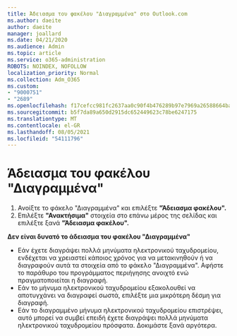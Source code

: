 ```yaml
---
title: Άδειασμα του φακέλου "Διαγραμμένα" στο Outlook.com
ms.author: daeite
author: daeite
manager: joallard
ms.date: 04/21/2020
ms.audience: Admin
ms.topic: article
ms.service: o365-administration
ROBOTS: NOINDEX, NOFOLLOW
localization_priority: Normal
ms.collection: Adm_O365
ms.custom:
- "9000751"
- "2689"
ms.openlocfilehash: f17cefcc981fc2637aa0c90f4b476289b97e7969a26588664baf67485daf5d5b
ms.sourcegitcommit: b5f7da89a650d2915dc652449623c78be6247175
ms.translationtype: MT
ms.contentlocale: el-GR
ms.lasthandoff: 08/05/2021
ms.locfileid: "54111796"
---
```

# <a name="empty-the-deleted-items-folder"></a>Άδειασμα του φακέλου "Διαγραμμένα"

1. Ανοίξτε το φάκελο "Διαγραμμένα" και επιλέξτε **"Άδειασμα φακέλου".**
2. Επιλέξτε **"Ανακτήσιμα"** στοιχεία στο επάνω μέρος της σελίδας και επιλέξτε ξανά **"Άδειασμα φακέλου".**

**Δεν είναι δυνατό το άδειασμα του φακέλου "Διαγραμμένα"**

- Εάν έχετε διαγράψει πολλά μηνύματα ηλεκτρονικού ταχυδρομείου, ενδέχεται να χρειαστεί κάποιος χρόνος για να μετακινηθούν ή να διαγραφούν αυτά τα στοιχεία από το φάκελο "Διαγραμμένα". Αφήστε το παράθυρο του προγράμματος περιήγησης ανοιχτό ενώ πραγματοποιείται η διαγραφή.
- Εάν το μήνυμα ηλεκτρονικού ταχυδρομείου εξακολουθεί να αποτυγχάνει να διαγραφεί σωστά, επιλέξτε μια μικρότερη δέσμη για διαγραφή.
- Εάν το διαγραμμένο μήνυμα ηλεκτρονικού ταχυδρομείου επιστρέψει, αυτό μπορεί να συμβεί επειδή έχετε διαγράψει πολλά μηνύματα ηλεκτρονικού ταχυδρομείου πρόσφατα. Δοκιμάστε ξανά αργότερα.